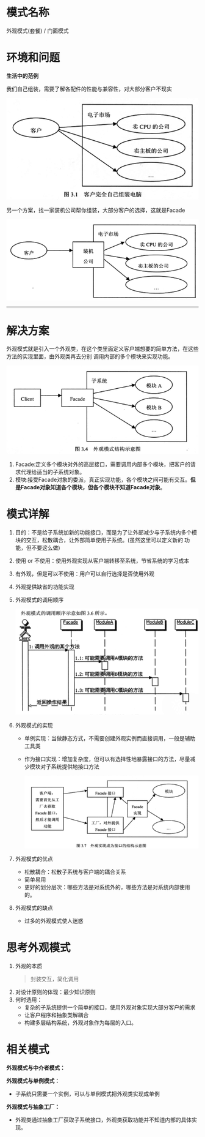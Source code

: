 # 模式名称
外观模式(套餐) / 门面模式

# 环境和问题

**生活中的范例**

我们自己组装，需要了解各配件的性能与兼容性，对大部分客户不现实
    
   ![组装](.README_images/88453844.png) 

另一个方案，找一家装机公司帮你组装，大部分客户的选择，这就是Facade

   ![组装2](.README_images/588ac333.png)

--- 


# 解决方案
外观模式就是引入一个外观类，在这个类里面定义客户端想要的简单方法，在这些方法的实现里面，由外观类再去分别
调用内部的多个模块来实现功能。

![外观](.README_images/dfd6ebd5.png)
1. Facade:定义多个模块对外的高层接口，需要调用内部多个模块，把客户的请求代理给适当的子系统对象。
2. 模块:接受Facade对象的委派，真正实现功能，各个模块之间可能有交互。**但是Facade对象知道各个模块，但各个模块不知道Facade对象**。


# 模式详解
1. 目的：不是给子系统加新的功能接口，而是为了让外部减少与子系统内多个模块的交互，松散耦合，让外部简单使用子系统。(虽然这里可以定义新的
功能，但不要这么做)
2. 使用 or 不使用：使用外观实现从客户端转移至系统，节省系统的学习成本
3. 有外观，但是可以不使用：用户可以自行选择是否使用外观
4. 外观提供缺省的功能实现
5. 外观模式的调用顺序

    ![调用顺序](.README_images/3ecda2f1.png)
6. 外观模式的实现
    - 单例实现：当做静态方式，不需要创建外观实例而直接调用，一般是辅助工具类
    - 作为接口实现：增加复杂度，但可以有选择性地暴露接口的方法，尽量减少模块对子系统提供地接口方法
        
        ![接口实现](.README_images/ab744b29.png)
7. 外观模式的优点
    - 松散耦合：松散子系统与客户端的耦合关系
    - 简单易用
    - 更好的划分层次：哪些方法是对系统外的，哪些方法是对系统内部使用的。
8. 外观模式的缺点
    - 过多的外观模式使人迷惑

# 思考外观模式
1. 外观的本质
    > 封装交互，简化调用
2. 对设计原则的体现：最少知识原则
3. 何时选用：
    - 复杂的子系统提供一个简单的接口，使用外观对象实现大部分客户的需求
    - 让客户程序和抽象类解耦合
    - 构建多层结构系统，外观对象作为每层的入口。
    
# 相关模式
**外观模式与中介者模式：**

**外观模式与单例模式：**
- 子系统只需要一个实例，可以与单例模式把外观类实现成单例

**外观模式与抽象工厂：**
- 外观类通过抽象工厂获取子系统接口，外观类获取功能并不知道内部的具体实现。